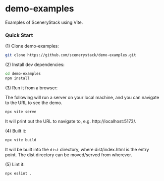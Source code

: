 demo-examples
================

Examples of SceneryStack using Vite.

### Quick Start

(1) Clone demo-examples:

```sh
git clone https://github.com/scenerystack/demo-examples.git
```

(2) Install dev dependencies:

```sh
cd demo-examples
npm install
```

(3) Run it from a browser:

The following will run a server on your local machine, and you can navigate to the URL to see the demo.

```sh
npx vite serve
```

It will print out the URL to navigate to, e.g. http://localhost:5173/.

(4) Built it:

```sh
npx vite build
```

It will be built into the `dist` directory, where dist/index.html is the entry point. The dist directory can be moved/served from wherever.

(5) Lint it:

```sh
npx eslint .
```
